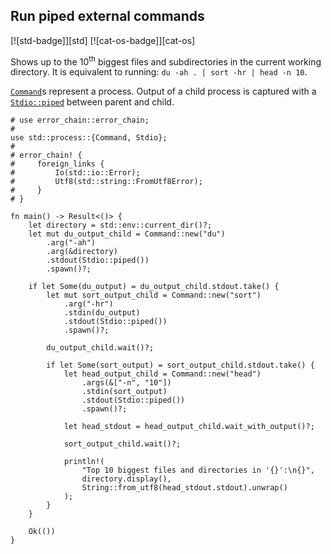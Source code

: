 ## Run piped external commands

[![std-badge]][std] [![cat-os-badge]][cat-os]

Shows up to the 10<sup>th</sup> biggest files and subdirectories in
the current working directory. It is equivalent to running: `du -ah . |
sort -hr | head -n 10`.

[`Command`]s represent a process. Output of a child process is captured with a
[`Stdio::piped`] between parent and child.

```rust,edition2018,no_run
# use error_chain::error_chain;
#
use std::process::{Command, Stdio};
#
# error_chain! {
#     foreign_links {
#         Io(std::io::Error);
#         Utf8(std::string::FromUtf8Error);
#     }
# }

fn main() -> Result<()> {
    let directory = std::env::current_dir()?;
    let mut du_output_child = Command::new("du")
        .arg("-ah")
        .arg(&directory)
        .stdout(Stdio::piped())
        .spawn()?;

    if let Some(du_output) = du_output_child.stdout.take() {
        let mut sort_output_child = Command::new("sort")
            .arg("-hr")
            .stdin(du_output)
            .stdout(Stdio::piped())
            .spawn()?;

        du_output_child.wait()?;

        if let Some(sort_output) = sort_output_child.stdout.take() {
            let head_output_child = Command::new("head")
                .args(&["-n", "10"])
                .stdin(sort_output)
                .stdout(Stdio::piped())
                .spawn()?;

            let head_stdout = head_output_child.wait_with_output()?;

            sort_output_child.wait()?;

            println!(
                "Top 10 biggest files and directories in '{}':\n{}",
                directory.display(),
                String::from_utf8(head_stdout.stdout).unwrap()
            );
        }
    }

    Ok(())
}
```

[`Command`]: https://doc.rust-lang.org/std/process/struct.Command.html
[`Stdio::piped`]: https://doc.rust-lang.org/std/process/struct.Stdio.html
